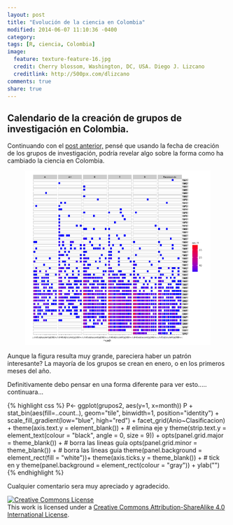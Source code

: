```yaml
---
layout: post
title: "Evolución de la ciencia en Colombia"
modified: 2014-06-07 11:10:36 -0400
category:
tags: [R, ciencia, Colombia]
image:
  feature: texture-feature-16.jpg
  credit: Cherry blossom, Washington, DC, USA. Diego J. Lizcano
  creditlink: http://500px.com/dlizcano
comments: true
share: true
---
```


## Calendario de la creación de grupos de investigación en Colombia.  
 
Continuando con el [post anterior,](http://dlizcano.github.io/2014/06/05/Science-in-Colombia.html) pensé que usando la fecha de creación de los grupos de investigación, podría revelar algo sobre la forma como ha cambiado la ciencia en Colombia. 

<figure>
	<a href="/images/Colciencias/calendar_big.pdf"><img src="/images/Colciencias/calendar_small.png"></a>
</figure>

Aunque la figura resulta muy grande, pareciera haber un patrón interesante? La mayoría de los grupos se crean en enero, o en los primeros meses del año. 

Definitivamente debo pensar en una forma diferente para ver esto..... continuara... 

{% highlight css %}
P<- ggplot(grupos2, aes(y=1, x=month)) 
P + stat_bin(aes(fill=..count..), geom="tile", binwidth=1, position="identity") +
  scale_fill_gradient(low="blue", high="red") +
  facet_grid(Anio~Clasificacion) +
  theme(axis.text.y = element_blank()) + # elimina eje y
  theme(strip.text.y = element_text(colour = "black", angle = 0, size = 9)) +
  opts(panel.grid.major = theme_blank()) + # borra las lineas guía
  opts(panel.grid.minor = theme_blank()) + # borra las lineas guía
  theme(panel.background = element_rect(fill = "white"))+
  theme(axis.ticks.y = theme_blank()) + # tick en y
  theme(panel.background = element_rect(colour = "gray")) +
  ylab("")
  {% endhighlight %}
 
Cualquier comentario sera muy apreciado y agradecido.

<p></p> 

<a rel="license" href="http://creativecommons.org/licenses/by-sa/4.0/"><img alt="Creative Commons License" style="border-width:0" src="http://i.creativecommons.org/l/by-sa/4.0/88x31.png" /></a><br />This work is licensed under a <a rel="license" href="http://creativecommons.org/licenses/by-sa/4.0/">Creative Commons Attribution-ShareAlike 4.0 International License</a>.